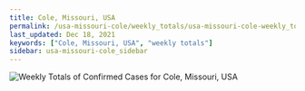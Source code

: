 ```yaml
---
title: Cole, Missouri, USA
permalink: /usa-missouri-cole/weekly_totals/usa-missouri-cole-weekly_totals.html
last_updated: Dec 18, 2021
keywords: ["Cole, Missouri, USA", "weekly totals"]
sidebar: usa-missouri-cole_sidebar
---
```


![Weekly Totals of Confirmed Cases for Cole, Missouri, USA](/covid_tracker/images/graphs/usa-missouri-cole-weekly_totals_graph.png)
